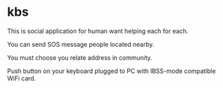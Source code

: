# kbs

This is social application for human want helping each for each.

You can send SOS message people located nearby.

You must choose you relate address in community.

Push button on your keyboard plugged to PC with IBSS-mode compatible WiFi card.


